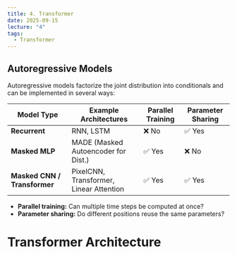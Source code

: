 ```yaml
---
title: 4. Transformer
date: 2025-09-15
lecture: "4"
tags:
  - Transformer
---
```


## Autoregressive Models
Autoregressive models factorize the joint distribution into conditionals and can be implemented in several ways:

| Model Type          | Example Architectures               | Parallel Training | Parameter Sharing |
|---------------------|-------------------------------------|------------------|------------------|
| **Recurrent**       | RNN, LSTM                           | ❌ No             | ✅ Yes           |
| **Masked MLP**      | MADE (Masked Autoencoder for Dist.) | ✅ Yes            | ❌ No            |
| **Masked CNN / Transformer** | PixelCNN, Transformer, Linear Attention | ✅ Yes | ✅ Yes |

- **Parallel training:** Can multiple time steps be computed at once?  
- **Parameter sharing:** Do different positions reuse the same parameters?
# Transformer Architecture


